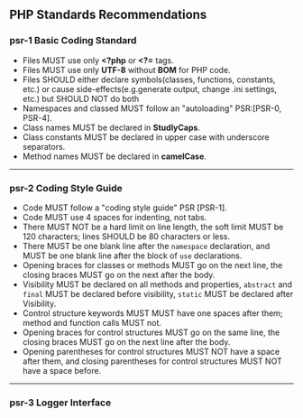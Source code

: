 ## PHP Standards Recommendations
### psr-1 Basic Coding Standard
*   Files MUST use only **<?php** or **<?=** tags.
*   Files MUST use only **UTF-8** without **BOM** for PHP code.
*   Files SHOULD either declare symbols(classes, functions, constants, etc.) or
cause side-effects(e.g.generate output, change .ini settings, etc.) but SHOULD NOT do both
*   Namespaces and classed MUST follow an "autoloading" PSR:[PSR-0, PSR-4].
*   Class names MUST be declared in **StudlyCaps**.
*   Class constants MUST be declared in upper case with underscore separators.
*   Method names MUST be declared in **camelCase**.
- - -
### psr-2 Coding Style Guide
*   Code MUST follow a "coding style guide" PSR [PSR-1].
*   Code MUST use 4 spaces for indenting, not tabs.
*   There MUST NOT be a hard limit on line length, the soft limit MUST be 120
characters; lines SHOULD be 80 characters or less.
*   There MUST be one blank line after the `namespace` declaration, and MUST
be one blank line after the block of `use` declarations.
*   Opening braces for classes or methods MUST go on the next line, the closing
braces MUST go on the next after the body.
*   Visibility MUST be declared on all methods and properties, `abstract` and
`final` MUST be declared before visibility, `static` MUST be declared after
Visibility.
*   Control structure keywords MUST MUST have one spaces after them; method and
function calls MUST not.
*   Opening braces for control structures MUST go on the same line, the closing
braces MUST go on the next line after the body.
*   Opening parentheses for control structures MUST NOT have a space after them,
and closing parentheses for control structures MUST NOT have a space before.
- - -
### psr-3 Logger Interface
